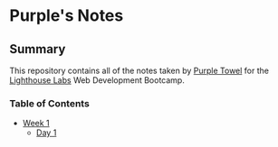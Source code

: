 # Purple's Notes

## Summary 

This repository contains all of the notes taken by [Purple Towel](https://github.com/Purple-Towel) for the [Lighthouse Labs](https://www.lighthouselabs.ca/) Web Development Bootcamp.

### Table of Contents
* [Week 1](/Week_1)
  * [Day 1](/Week_1/Day_1)